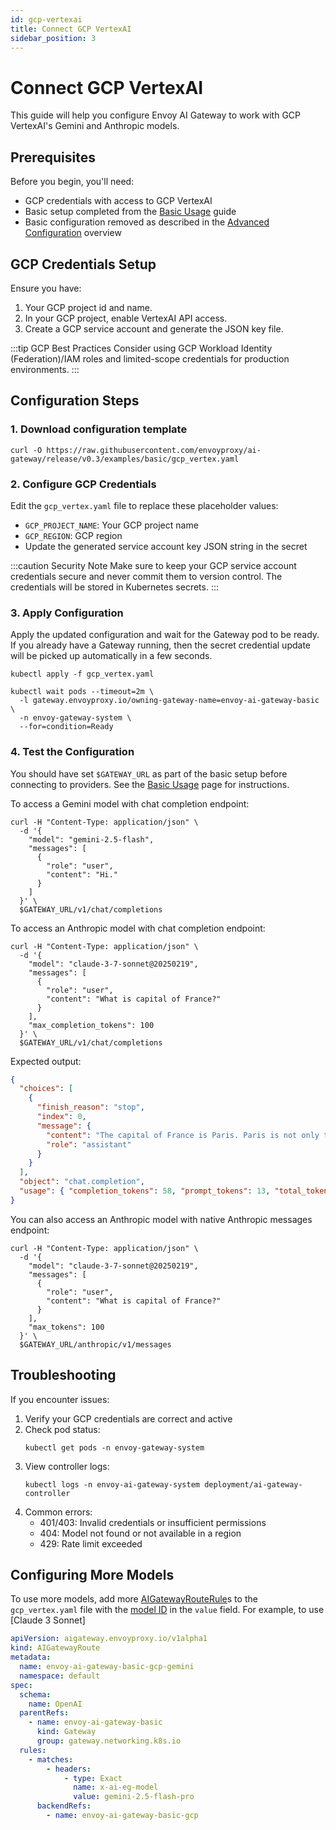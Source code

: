 ```yaml
---
id: gcp-vertexai
title: Connect GCP VertexAI
sidebar_position: 3
---
```


# Connect GCP VertexAI

This guide will help you configure Envoy AI Gateway to work with GCP VertexAI's Gemini and Anthropic models.

## Prerequisites

Before you begin, you'll need:

- GCP credentials with access to GCP VertexAI
- Basic setup completed from the [Basic Usage](../basic-usage.md) guide
- Basic configuration removed as described in the [Advanced Configuration](./index.md) overview

## GCP Credentials Setup

Ensure you have:

1. Your GCP project id and name.
2. In your GCP project, enable VertexAI API access.
3. Create a GCP service account and generate the JSON key file.

:::tip GCP Best Practices
Consider using GCP Workload Identity (Federation)/IAM roles and limited-scope credentials for production environments.
:::

## Configuration Steps

### 1. Download configuration template

```shell
curl -O https://raw.githubusercontent.com/envoyproxy/ai-gateway/release/v0.3/examples/basic/gcp_vertex.yaml
```

### 2. Configure GCP Credentials

Edit the `gcp_vertex.yaml` file to replace these placeholder values:

- `GCP_PROJECT_NAME`: Your GCP project name
- `GCP_REGION`: GCP region
- Update the generated service account key JSON string in the secret

:::caution Security Note
Make sure to keep your GCP service account credentials secure and never commit them to version control.
The credentials will be stored in Kubernetes secrets.
:::

### 3. Apply Configuration

Apply the updated configuration and wait for the Gateway pod to be ready. If you already have a Gateway running,
then the secret credential update will be picked up automatically in a few seconds.

```shell
kubectl apply -f gcp_vertex.yaml

kubectl wait pods --timeout=2m \
  -l gateway.envoyproxy.io/owning-gateway-name=envoy-ai-gateway-basic \
  -n envoy-gateway-system \
  --for=condition=Ready
```

### 4. Test the Configuration

You should have set `$GATEWAY_URL` as part of the basic setup before connecting to providers.
See the [Basic Usage](../basic-usage.md) page for instructions.

To access a Gemini model with chat completion endpoint:

```shell
curl -H "Content-Type: application/json" \
  -d '{
    "model": "gemini-2.5-flash",
    "messages": [
      {
        "role": "user",
        "content": "Hi."
      }
    ]
  }' \
  $GATEWAY_URL/v1/chat/completions
```

To access an Anthropic model with chat completion endpoint:

```shell
curl -H "Content-Type: application/json" \
  -d '{
    "model": "claude-3-7-sonnet@20250219",
    "messages": [
      {
        "role": "user",
        "content": "What is capital of France?"
      }
    ],
    "max_completion_tokens": 100
  }' \
  $GATEWAY_URL/v1/chat/completions
```

Expected output:

```json
{
  "choices": [
    {
      "finish_reason": "stop",
      "index": 0,
      "message": {
        "content": "The capital of France is Paris. Paris is not only the capital city but also the largest city in France, known for its cultural significance, historic landmarks like the Eiffel Tower and the Louvre Museum, and its influence in fashion, art, and cuisine.",
        "role": "assistant"
      }
    }
  ],
  "object": "chat.completion",
  "usage": { "completion_tokens": 58, "prompt_tokens": 13, "total_tokens": 71 }
}
```

You can also access an Anthropic model with native Anthropic messages endpoint:

```shell
curl -H "Content-Type: application/json" \
  -d '{
    "model": "claude-3-7-sonnet@20250219",
    "messages": [
      {
        "role": "user",
        "content": "What is capital of France?"
      }
    ],
    "max_tokens": 100
  }' \
  $GATEWAY_URL/anthropic/v1/messages
```

## Troubleshooting

If you encounter issues:

1. Verify your GCP credentials are correct and active
2. Check pod status:
   ```shell
   kubectl get pods -n envoy-gateway-system
   ```
3. View controller logs:
   ```shell
   kubectl logs -n envoy-ai-gateway-system deployment/ai-gateway-controller
   ```
4. Common errors:
   - 401/403: Invalid credentials or insufficient permissions
   - 404: Model not found or not available in a region
   - 429: Rate limit exceeded

## Configuring More Models

To use more models, add more [AIGatewayRouteRule]s to the `gcp_vertex.yaml` file with the [model ID] in the `value` field. For example, to use [Claude 3 Sonnet]

```yaml
apiVersion: aigateway.envoyproxy.io/v1alpha1
kind: AIGatewayRoute
metadata:
  name: envoy-ai-gateway-basic-gcp-gemini
  namespace: default
spec:
  schema:
    name: OpenAI
  parentRefs:
    - name: envoy-ai-gateway-basic
      kind: Gateway
      group: gateway.networking.k8s.io
  rules:
    - matches:
        - headers:
            - type: Exact
              name: x-ai-eg-model
              value: gemini-2.5-flash-pro
      backendRefs:
        - name: envoy-ai-gateway-basic-gcp
```

[AIGatewayRouteRule]: ../../api/api.mdx#aigatewayrouterule
[model ID]: https://cloud.google.com/vertex-ai/generative-ai/docs/models
[Anthropic Claude]: https://cloud.google.com/vertex-ai/generative-ai/docs/partner-models/claude
